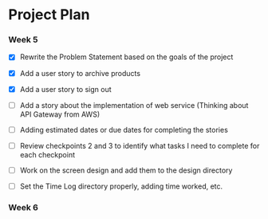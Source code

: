 # Project Plan

### Week 5
- [X] Rewrite the Problem Statement based on the goals of the project
- [X] Add a user story to archive products
- [X] Add a user story to sign out
- [ ] Add a story about the implementation of web service (Thinking about API Gateway from AWS)
- [ ] Adding estimated dates or due dates for completing the stories
- [ ] Review checkpoints 2 and 3 to identify what tasks I need to complete for each checkpoint
- [ ] Work on the screen design and add them to the design directory
- [ ] Set the Time Log directory properly, adding time worked, etc.


### Week 6